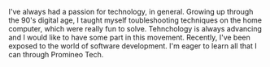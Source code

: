 I've always had a passion for technology, in general. Growing up through the 90's digital age, I taught myself toubleshooting techniques on the home computer, which were really fun to solve. Tehnchology is always advancing and I would like to have some part in this movement. Recently, I've been exposed to the world of software development. I'm eager to learn all that I can through Promineo Tech.

<!---
jairalcon/jairalcon is a ✨ special ✨ repository because its `README.md` (this file) appears on your GitHub profile.
You can click the Preview link to take a look at your changes.
--->
